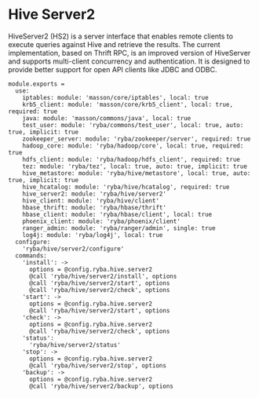 
# Hive Server2

HiveServer2 (HS2) is a server interface that enables remote clients to execute
queries against Hive and retrieve the results. The current implementation, based
on Thrift RPC, is an improved version of HiveServer and supports multi-client
concurrency and authentication. It is designed to provide better support for
open API clients like JDBC and ODBC.

    module.exports =
      use:
        iptables: module: 'masson/core/iptables', local: true
        krb5_client: module: 'masson/core/krb5_client', local: true, required: true
        java: module: 'masson/commons/java', local: true
        test_user: module: 'ryba/commons/test_user', local: true, auto: true, implicit: true
        zookeeper_server: module: 'ryba/zookeeper/server', required: true
        hadoop_core: module: 'ryba/hadoop/core', local: true, required: true
        hdfs_client: module: 'ryba/hadoop/hdfs_client', required: true
        tez: module: 'ryba/tez', local: true, auto: true, implicit: true
        hive_metastore: module: 'ryba/hive/metastore', local: true, auto: true, implicit: true
        hive_hcatalog: module: 'ryba/hive/hcatalog', required: true
        hive_server2: module: 'ryba/hive/server2'
        hive_client: module: 'ryba/hive/client'
        hbase_thrift: module: 'ryba/hbase/thrift'
        hbase_client: module: 'ryba/hbase/client', local: true
        phoenix_client: module: 'ryba/phoenix/client'
        ranger_admin: module: 'ryba/ranger/admin', single: true
        log4j: module: 'ryba/log4j', local: true
      configure:
        'ryba/hive/server2/configure'
      commands:
        'install': ->
          options = @config.ryba.hive.server2
          @call 'ryba/hive/server2/install', options
          @call 'ryba/hive/server2/start', options
          @call 'ryba/hive/server2/check', options
        'start': ->
          options = @config.ryba.hive.server2
          @call 'ryba/hive/server2/start', options
        'check': ->
          options = @config.ryba.hive.server2
          @call 'ryba/hive/server2/check', options
        'status':
          'ryba/hive/server2/status'
        'stop': ->
          options = @config.ryba.hive.server2
          @call 'ryba/hive/server2/stop', options
        'backup': ->
          options = @config.ryba.hive.server2
          @call 'ryba/hive/server2/backup', options
